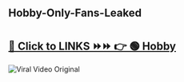 
 ## Hobby-Only-Fans-Leaked

# <h2><a href="https://clipsfans.com/Hobby&ref=git">🔗 Click to LINKS ⏩⏩ 👉 🟢 Hobby </a></h2>

<a href="https://clipsfans.com/Hobby&ref=git" rel="nofollow" data-target="animated-image.originalLink"><img src="https://i.ibb.co.com/xMMVF88/686577567.gif" alt="Viral Video Original" style="max-width: 100%; display: inline-block;" data-target="animated-image.originalImage"></a>
